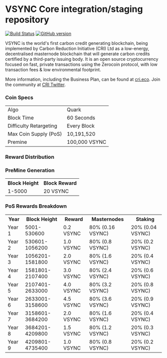 VSYNC Core integration/staging repository
=====================================

[![Build Status](https://travis-ci.org/VSYNC-Project/VSYNC.svg?branch=master)](https://travis-ci.org/VSYNC-Project/VSYNC) [![GitHub version](https://badge.fury.io/gh/VSYNC-Project%2FVSYNC.svg)](https://badge.fury.io/gh/VSYNC-Project%2FVSYNC)

VSYNC is the world's first carbon credit generating blockchain, being implemented by Carbon Reduction Initiative (CRI) Ltd as a low-energy, decentralised masternode blockchain that will generate carbon credits certified by a third-party issuing body. It is an open source cryptocurrency focused on fast, private transactions using the Zerocoin protocol, with low transaction fees & low environmental footprint.

More information, including the Business Plan, can be found at [cri.eco](http://www.cri.eco). Join the community at [CRI Twitter](https://twitter.com/CRILtdUK).

### Coin Specs
<table>
<tr><td>Algo</td><td>Quark</td></tr>
<tr><td>Block Time</td><td>60 Seconds</td></tr>
<tr><td>Difficulty Retargeting</td><td>Every Block</td></tr>
<tr><td>Max Coin Supply (PoS)</td><td>10,191,520</td></tr>
<tr><td>Premine</td><td>100,000 VSYNC</td></tr>
</table>

### Reward Distribution

### PreMine Generation

<table>
<th>Block Height</th><th>Block Reward</th>
<tr><td>1-5000</td><td>20 VSYNC</td></tr>
</table>

### PoS Rewards Breakdown

<table>
<th>Year</th><th>Block Height</th><th>Reward</th><th>Masternodes</th><th>Staking</th>
<tr><td>Year 1</td><td>5001-530600</td><td>0.2 VSYNC</td><td>80% (0.16 VSYNC)</td><td>20% (0.04 VSYNC)</td></tr>
<tr><td>Year 2</td><td>530601-1056200</td><td>1.0 VSYNC</td><td>80% (0.8 VSYNC)</td><td>20% (0.2 VSYNC)</td></tr>
<tr><td>Year 3</td><td>1056201-1581800</td><td>2.0 VSYNC</td><td>80% (1.6 VSYNC)</td><td>20% (0.4 VSYNC)</td></tr>
<tr><td>Year 4</td><td>1581801-2107400</td><td>3.0 VSYNC</td><td>80% (2.4 VSYNC)</td><td>20% (0.6 VSYNC)</td></tr>
<tr><td>Year 5</td><td>2107401-2633000</td><td>4.0 VSYNC</td><td>80% (3.2 VSYNC)</td><td>20% (0.8 VSYNC)</td></tr>
<tr><td>Year 6</td><td>2633001-3158600</td><td>4.5 VSYNC</td><td>80% (3.6 VSYNC)</td><td>20% (0.9 VSYNC)</td></tr>
<tr><td>Year 7</td><td>3158601-3684200</td><td>2.0 VSYNC</td><td>80% (1.6 VSYNC)</td><td>20% (0.4 VSYNC)</td></tr>
<tr><td>Year 8</td><td>3684201-4209800</td><td>1.5 VSYNC</td><td>80% (1.2 VSYNC)</td><td>20% (0.3 VSYNC)</td></tr>
<tr><td>Year 9</td><td>4209801-4735400</td><td>1.0 VSYNC</td><td>80% (0.8 VSYNC)</td><td>20% (0.2 VSYNC)</td></tr>
</table>
